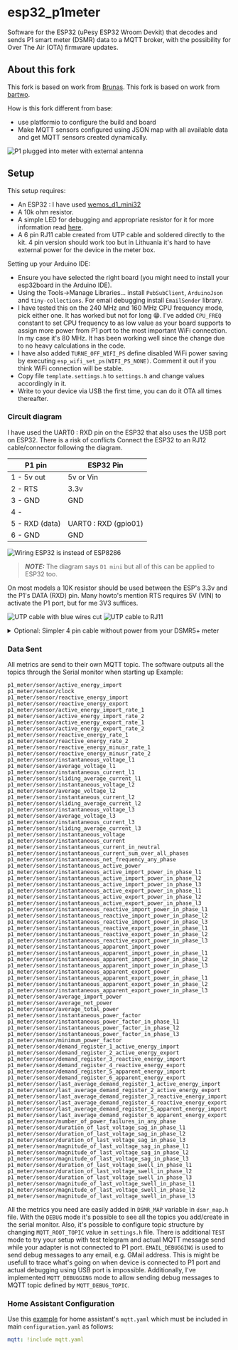 # esp32_p1meter
Software for the ESP32 (uPesy ESP32 Wroom Devkit) that decodes and sends P1 smart meter (DSMR) data to a MQTT broker, with the possibility for Over The Air (OTA) firmware updates.

## About this fork
This fork is based on work from [Brunas](https://github.com/Brunas/esp32_p1meter).
This fork is based on work from [bartwo](https://github.com/bartwo/esp32_p1meter).

How is this fork different from base:
- use platformio to configure the build and board
- Make MQTT sensors configured using JSON map with all available data and get MQTT sensors created dynamically.

![P1 plugged into meter with external antenna](assets/3.jpg)

## Setup
This setup requires:
- An ESP32 : I have used [wemos_d1_mini32](https://nl.aliexpress.com/item/1005006031354162.html) 
- A 10k ohm resistor.
- A simple LED for debugging and appropriate resistor for it for more information read [here](https://kitronik.co.uk/blogs/resources/which-resistor-should-i-use-with-my-led).
- A 6 pin RJ11 cable created from UTP cable and soldered directly to the kit. 4 pin version should work too but in Lithuania it's hard to have external power for the device in the meter box.

Setting up your Arduino IDE:
- Ensure you have selected the right board (you might need to install your esp32board in the Arduino IDE).
- Using the Tools->Manage Libraries... install `PubSubClient`, `ArduinoJson` and `tiny-collections`. For email debugging install `EmailSender` library.
- I have tested this on the 240 MHz and 160 MHz CPU frequency mode, pick either one. It has worked but not for long 😁. I've added `CPU_FREQ` constant to set CPU frequency to as low value as your board supports to assign more power from P1 port to the most important WiFi connection. In my case it's 80 MHz. It has been working well since the change due to no heavy calculations in the code.
- I have also added `TURNE_OFF_WIFI_PS` define disabled WiFi power saving by executing `esp_wifi_set_ps(WIFI_PS_NONE)`. Comment it out if you think WiFi connection will be stable.
- Copy file `template.settings.h` to `settings.h` and change values accordingly in it.
- Write to your device via USB the first time, you can do it OTA all times thereafter.

### Circuit diagram
I have used the UART0 : RXD pin on the ESP32 that also uses the USB port on ESP32. There is a risk of conflicts
Connect the ESP32 to an RJ12 cable/connector following the diagram.

| P1 pin   | ESP32 Pin |
| ----     | ---- |
| 1 - 5v out | 5v or Vin |
| 2 - RTS  | 3.3v |
| 3 - GND  | GND  |
| 4 -      |      |
| 5 - RXD (data) | UART0 : RXD (gpio01) |
| 6 - GND  | GND  |

![Wiring ESP32 is instead of ESP8286](assets/esp8266_p1meter_bb_PoweredByMeter.png)
>**_NOTE:_**  The diagram says `D1 mini` but all of this can be applied to ESP32 too.

On most models a 10K resistor should be used between the ESP's 3.3v and the P1's DATA (RXD) pin. Many howto's mention RTS requires 5V (VIN) to activate the P1 port, but for me 3V3 suffices.

![UTP cable with blue wires cut](assets/1.jpg)
![UTP cable to RJ11](assets/2.jpg)

<details><summary>Optional: Simpler 4 pin cable without power from your DSMR5+ meter</summary>
<p>
If you have how to power ESP32, a 4 pin cable is OK.

| P1 pin   | ESP32 Pin |
| ----     | ---- |
| 2 - RTS  | 3.3v |
| 3 - GND  | GND  |
| 4 -      |      |
| 5 - RXD (data) | UART0 : RXD (gpio01) |

![Wiring ESP32 is instead of ESP8286](assets/esp8266_p1meter_bb.png)
>**_NOTE:_**  The diagram says `D1 mini` but all of this can be applied to ESP32 too.

</p>
</details>

### Data Sent

All metrics are send to their own MQTT topic. The software outputs all the topics through the Serial monitor when starting up
Example:

```
p1_meter/sensor/active_energy_import
p1_meter/sensor/clock
p1_meter/sensor/reactive_energy_import
p1_meter/sensor/reactive_energy_export
p1_meter/sensor/active_energy_import_rate_1
p1_meter/sensor/active_energy_import_rate_2
p1_meter/sensor/active_energy_export_rate_1
p1_meter/sensor/active_energy_export_rate_2
p1_meter/sensor/reactive_energy_rate_1
p1_meter/sensor/reactive_energy_rate_2
p1_meter/sensor/reactive_energy_minusr_rate_1
p1_meter/sensor/reactive_energy_minusr_rate_2
p1_meter/sensor/instantaneous_voltage_l1
p1_meter/sensor/average_voltage_l1
p1_meter/sensor/instantaneous_current_l1
p1_meter/sensor/sliding_average_current_l1
p1_meter/sensor/instantaneous_voltage_l2
p1_meter/sensor/average_voltage_l2
p1_meter/sensor/instantaneous_current_l2
p1_meter/sensor/sliding_average_current_l2
p1_meter/sensor/instantaneous_voltage_l3
p1_meter/sensor/average_voltage_l3
p1_meter/sensor/instantaneous_current_l3
p1_meter/sensor/sliding_average_current_l3
p1_meter/sensor/instantaneous_voltage
p1_meter/sensor/instantaneous_current
p1_meter/sensor/instantaneous_current_in_neutral
p1_meter/sensor/instantaneous_current_sum_over_all_phases
p1_meter/sensor/instantaneous_net_frequency_any_phase
p1_meter/sensor/instantaneous_active_power
p1_meter/sensor/instantaneous_active_import_power_in_phase_l1
p1_meter/sensor/instantaneous_active_import_power_in_phase_l2
p1_meter/sensor/instantaneous_active_import_power_in_phase_l3
p1_meter/sensor/instantaneous_active_export_power_in_phase_l1
p1_meter/sensor/instantaneous_active_export_power_in_phase_l2
p1_meter/sensor/instantaneous_active_export_power_in_phase_l3
p1_meter/sensor/instantaneous_reactive_import_power_in_phase_l1
p1_meter/sensor/instantaneous_reactive_import_power_in_phase_l2
p1_meter/sensor/instantaneous_reactive_import_power_in_phase_l3
p1_meter/sensor/instantaneous_reactive_export_power_in_phase_l1
p1_meter/sensor/instantaneous_reactive_export_power_in_phase_l2
p1_meter/sensor/instantaneous_reactive_export_power_in_phase_l3
p1_meter/sensor/instantaneous_apparent_import_power
p1_meter/sensor/instantaneous_apparent_import_power_in_phase_l1
p1_meter/sensor/instantaneous_apparent_import_power_in_phase_l2
p1_meter/sensor/instantaneous_apparent_import_power_in_phase_l3
p1_meter/sensor/instantaneous_apparent_export_power
p1_meter/sensor/instantaneous_apparent_export_power_in_phase_l1
p1_meter/sensor/instantaneous_apparent_export_power_in_phase_l2
p1_meter/sensor/instantaneous_apparent_export_power_in_phase_l3
p1_meter/sensor/average_import_power
p1_meter/sensor/average_net_power
p1_meter/sensor/average_total_power
p1_meter/sensor/instantaneous_power_factor
p1_meter/sensor/instantaneous_power_factor_in_phase_l1
p1_meter/sensor/instantaneous_power_factor_in_phase_l2
p1_meter/sensor/instantaneous_power_factor_in_phase_l3
p1_meter/sensor/minimum_power_factor
p1_meter/sensor/demand_register_1_active_energy_import
p1_meter/sensor/demand_register_2_active_energy_export
p1_meter/sensor/demand_register_3_reactive_energy_import
p1_meter/sensor/demand_register_4_reactive_energy_export
p1_meter/sensor/demand_register_5_apparent_energy_import
p1_meter/sensor/demand_register_6_apparent_energy_export
p1_meter/sensor/last_average_demand_register_1_active_energy_import
p1_meter/sensor/last_average_demand_register_2_active_energy_export
p1_meter/sensor/last_average_demand_register_3_reactive_energy_import
p1_meter/sensor/last_average_demand_register_4_reactive_energy_export
p1_meter/sensor/last_average_demand_register_5_apparent_energy_import
p1_meter/sensor/last_average_demand_register_6_apparent_energy_export
p1_meter/sensor/number_of_power_failures_in_any_phase
p1_meter/sensor/duration_of_last_voltage_sag_in_phase_l1
p1_meter/sensor/duration_of_last_voltage_sag_in_phase_l2
p1_meter/sensor/duration_of_last_voltage_sag_in_phase_l3
p1_meter/sensor/magnitude_of_last_voltage_sag_in_phase_l1
p1_meter/sensor/magnitude_of_last_voltage_sag_in_phase_l2
p1_meter/sensor/magnitude_of_last_voltage_sag_in_phase_l3
p1_meter/sensor/duration_of_last_voltage_swell_in_phase_l1
p1_meter/sensor/duration_of_last_voltage_swell_in_phase_l2
p1_meter/sensor/duration_of_last_voltage_swell_in_phase_l3
p1_meter/sensor/magnitude_of_last_voltage_swell_in_phase_l1
p1_meter/sensor/magnitude_of_last_voltage_swell_in_phase_l2
p1_meter/sensor/magnitude_of_last_voltage_swell_in_phase_l3
```

All the metrics you need are easily added in `DSMR_MAP` variable in `dsmr_map.h` file. With the `DEBUG` mode it's possible to see all the topics you add/create in the serial monitor. Also, it's possible to configure topic structure by changing `MQTT_ROOT_TOPIC` value in `settings.h` file.
There is additional `TEST` mode to try your setup with test telegram and actual MQTT message send while your adapter is not connected to P1 port. 
`EMAIL_DEBUGGING` is used to send debug messages to any email, e.g. GMail address. This is might be usefull to trace what's going on when device is connected to P1 port and actual debugging using USB port is impossible.
Additionally, I've implemented `MQTT_DEBUGGING` mode to allow sending debug messages to MQTT topic defined by `MQTT_DEBUG_TOPIC`.

### Home Assistant Configuration

Use this [example](assets/mqtt.yaml) for home assistant's `mqtt.yaml` which must be included in main `configuration.yaml` as follows:
```yaml
mqtt: !include mqtt.yaml
```
